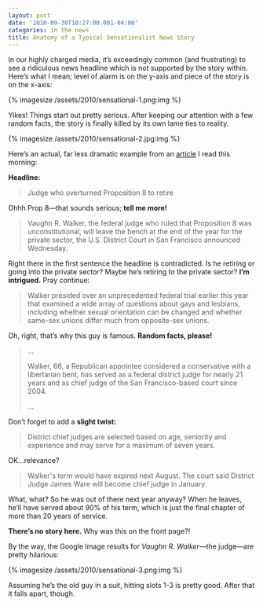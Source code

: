 ```yaml
---
layout: post
date: '2010-09-30T10:27:00.001-04:00'
categories: in the news
title: Anatomy of a Typical Sensationalist News Story
---
```


In our highly charged media, it’s exceedingly common (and frustrating) to see a ridiculous news headline which is not supported by the story within. Here’s what I mean; level of alarm is on the y-axis and piece of the story is on the x-axis:

{% imagesize /assets/2010/sensational-1.png:img %}

Yikes! Things start out pretty serious. After keeping our attention with a few random facts, the story is finally killed by its own lame ties to reality.

{% imagesize /assets/2010/sensational-2.jpg:img %}

Here’s an actual, far less dramatic example from an [article](http://www.latimes.com/news/nationworld/nation/wire/sns-prop8-judge,0,1452598.story) I read this morning:

**Headline:**

> Judge who overturned Proposition 8 to retire

Ohhh Prop 8—that sounds serious; **tell me more!**

> Vaughn R. Walker, the federal judge who ruled that Proposition 8 was unconstitutional, will leave the bench at the end of the year for the private sector, the U.S. District Court in San Francisco announced Wednesday.

Right there in the first sentence the headline is contradicted. Is he retiring or going into the private sector? Maybe he’s retiring *to* the private sector? **I’m intrigued.** Pray continue:

> Walker presided over an unprecedented federal trial earlier this year that examined a wide array of questions about gays and lesbians, including whether sexual orientation can be changed and whether same-sex unions differ much from opposite-sex unions.

Oh, right, that’s why this guy is famous. **Random facts, please!**

> ...  
>
> Walker, 66, a Republican appointee considered a conservative with a libertarian bent, has served as a federal district judge for nearly 21 years and as chief judge of the San Francisco-based court since 2004.  
>
> ...

Don’t forget to add a **slight twist:**

> District chief judges are selected based on age, seniority and experience and may serve for a maximum of seven years.

OK...relevance?

> Walker's term would have expired next August. The court said District Judge James Ware will become chief judge in January.

What, what? So he was out of there next year anyway? When he leaves, he’ll have served about 90% of his term, which is just the final chapter of more than 20 years of service. 

**There’s no story here.** Why was this on the front page?!

By the way, the Google Image results for *Vaughn R. Walker*—the judge—are pretty hilarious:

{% imagesize /assets/2010/sensational-3.png:img %}

Assuming he’s the old guy in a suit, hitting slots 1-3 is pretty good. After that it falls apart, though.